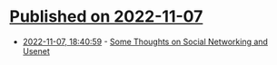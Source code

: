 # [Published on 2022-11-07](index.md)

* [2022-11-07, 18:40:59](https://news.ycombinator.com/item?id=33510169) - [Some Thoughts on Social Networking and Usenet](https://jfm.carcosa.net/blog/computing/usenet/)
